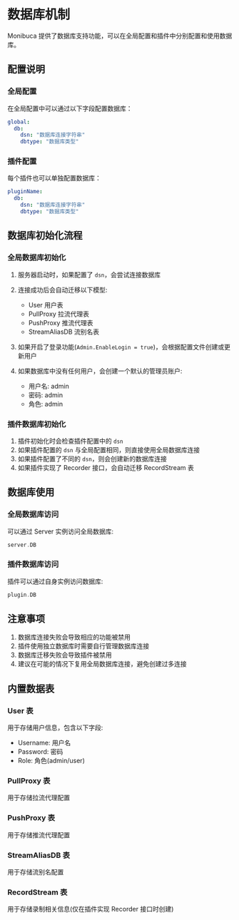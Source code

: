 # 数据库机制

Monibuca 提供了数据库支持功能，可以在全局配置和插件中分别配置和使用数据库。

## 配置说明

### 全局配置

在全局配置中可以通过以下字段配置数据库：

```yaml
global:
  db:
    dsn: "数据库连接字符串"
    dbtype: "数据库类型"
```

### 插件配置

每个插件也可以单独配置数据库：

```yaml
pluginName:
  db:
    dsn: "数据库连接字符串"
    dbtype: "数据库类型"
```

## 数据库初始化流程

### 全局数据库初始化

1. 服务器启动时，如果配置了 `dsn`，会尝试连接数据库
2. 连接成功后会自动迁移以下模型:
   - User 用户表
   - PullProxy 拉流代理表
   - PushProxy 推流代理表
   - StreamAliasDB 流别名表

3. 如果开启了登录功能(`Admin.EnableLogin = true`)，会根据配置文件创建或更新用户
4. 如果数据库中没有任何用户，会创建一个默认的管理员账户:
   - 用户名: admin
   - 密码: admin
   - 角色: admin

### 插件数据库初始化

1. 插件初始化时会检查插件配置中的 `dsn`
2. 如果插件配置的 `dsn` 与全局配置相同，则直接使用全局数据库连接
3. 如果插件配置了不同的 `dsn`，则会创建新的数据库连接
4. 如果插件实现了 Recorder 接口，会自动迁移 RecordStream 表

## 数据库使用

### 全局数据库访问

可以通过 Server 实例访问全局数据库:

```go
server.DB
```

### 插件数据库访问

插件可以通过自身实例访问数据库:

```go
plugin.DB
```

## 注意事项

1. 数据库连接失败会导致相应的功能被禁用
2. 插件使用独立数据库时需要自行管理数据库连接
3. 数据库迁移失败会导致插件被禁用
4. 建议在可能的情况下复用全局数据库连接，避免创建过多连接

## 内置数据表

### User 表
用于存储用户信息，包含以下字段:
- Username: 用户名
- Password: 密码
- Role: 角色(admin/user)

### PullProxy 表
用于存储拉流代理配置

### PushProxy 表
用于存储推流代理配置

### StreamAliasDB 表
用于存储流别名配置

### RecordStream 表
用于存储录制相关信息(仅在插件实现 Recorder 接口时创建)
